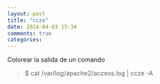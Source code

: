 ```yaml
---
layout: post
title: "ccze"
date: 2014-04-03 15:34
comments: true
categories: 
---
```

Colorear la salida de un comando 

>$ cat /var/log/apache2/access.log | ccze -A 

